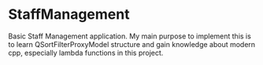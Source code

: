 # StaffManagement
Basic Staff Management application. My main purpose to implement this is to learn QSortFilterProxyModel structure and gain knowledge about modern cpp, especially lambda functions in this project.
